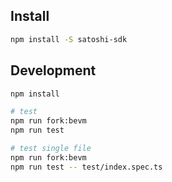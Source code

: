 ## Install

```bash
npm install -S satoshi-sdk
```

## Development

```bash
npm install

# test
npm run fork:bevm
npm run test

# test single file
npm run fork:bevm
npm run test -- test/index.spec.ts
```